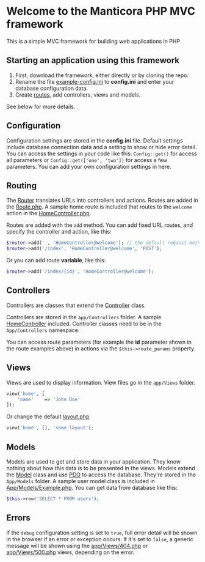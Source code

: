 # Welcome to the Manticora PHP MVC framework

This is a simple MVC framework for building web applications in PHP

## Starting an application using this framework

1. First, download the framework, either directly or by cloning the repo.
1. Rename the file [example-config.ini](example-config.ini) to **config.ini** and enter your database configuration data.
1. Create [routes](app/Route.php), add controllers, views and models.

See below for more details.

## Configuration

Configuration settings are stored in the **config.ini** file. Default settings include database connection data and a setting to show or hide error detail. You can access the settings in your code like this: `Config::get()` for access all parameters or `Config::get(['one', 'two'])` for access a few parameters. You can add your own configuration settings in here.

## Routing

The [Router](vendor/Manticora/core/Router.php) translates URLs into controllers and actions. Routes are added in the [Route.php](app/Route.php). A sample home route is included that routes to the `welcome` action in the [HomeController.php](app/Controllers/HomeController.php).

Routes are added with the `add` method. You can add fixed URL routes, and specify the controller and action, like this:

```php
$router->add('', 'HomeController@welcome'); // the default request method 'GET'
$router->add('/index', 'HomeController@welcome', 'POST');
```

Or you can add route **variable**, like this:

```php
$router->add('/index/{id}', 'HomeController@welcome');
```


## Controllers

Controllers are classes that extend the [Controller](vendor/Manticora/core/Controller.php) class.

Controllers are stored in the `app/Controllers` folder. A sample [HomeController](app/Controllers/HomeController.php) included. Controller classes need to be in the `App/Controllers` namespace.

You can access route parameters (for example the **id** parameter shown in the route examples above) in actions via the `$this->route_params` property.

## Views

Views are used to display information. View files go in the `app/Views` folder.

```php
view('home', [
    'name'    => 'John Doe'
]);
```
Or change the default [layout.php](app/Views/layout/layout.php)

```php
view('home', [], 'some_layout');
```

## Models

Models are used to get and store data in your application. They know nothing about how this data is to be presented in the views. Models extend the [Model](vendor/Manticora/core/Model.php) class and use [PDO](http://php.net/manual/en/book.pdo.php) to access the database. They're stored in the `App/Models` folder. A sample user model class is included in [App/Models/Example.php](app/Models/Example.php). You can get data from database like this:

```php
$this->row('SELECT * FROM users');
```

## Errors

If the `debug` configuration setting is set to `true`, full error detail will be shown in the browser if an error or exception occurs. If it's set to `false`, a generic message will be shown using the [app/Views/404.php](app/Views/404.php) or [app/Views/500.php](app/Views/500.php) views, depending on the error.
